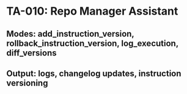 # TA-010: Repo Manager Assistant

## Modes: add_instruction_version, rollback_instruction_version, log_execution, diff_versions
## Output: logs, changelog updates, instruction versioning
